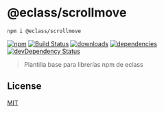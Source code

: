 # @eclass/scrollmove

`npm i @eclass/scrollmove`

[![npm](https://img.shields.io/npm/v/@eclass/scrollmove.svg)](https://www.npmjs.com/package/@eclass/scrollmove)
[![Build Status](https://travis-ci.org/eclass/scrollmove.svg?branch=master)](https://travis-ci.org/eclass/scrollmove)
[![downloads](https://img.shields.io/npm/dt/@eclass/scrollmove.svg)](https://www.npmjs.com/package/@eclass/scrollmove)
[![dependencies](https://img.shields.io/david/eclass/scrollmove.svg)](https://david-dm.org/eclass/scrollmove)
[![devDependency Status](https://img.shields.io/david/dev/eclass/scrollmove.svg)](https://david-dm.org/eclass/scrollmove#info=devDependencies)

> Plantilla base para librerías npm de eclass

## License

[MIT](https://tldrlegal.com/license/mit-license)
